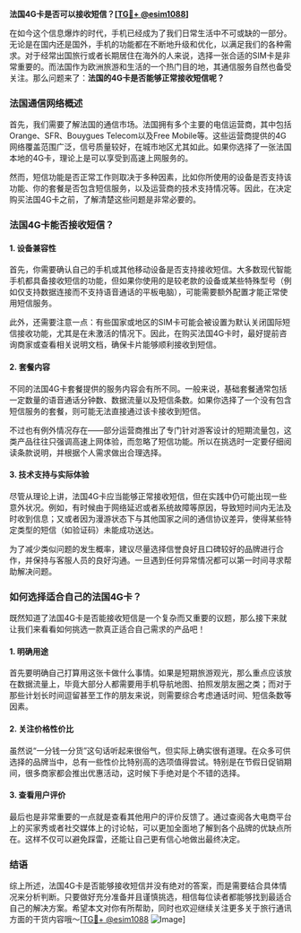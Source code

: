 **法国4G卡是否可以接收短信？[[TG💪+ @esim1088](https://t.me/s/esim1088)]**

在如今这个信息爆炸的时代，手机已经成为了我们日常生活中不可或缺的一部分。无论是在国内还是国外，手机的功能都在不断地升级和优化，以满足我们的各种需求。对于经常出国旅行或者长期居住在海外的人来说，选择一张合适的SIM卡是非常重要的。而法国作为欧洲旅游和生活的一个热门目的地，其通信服务自然也备受关注。那么问题来了：**法国的4G卡是否能够正常接收短信呢？**

### 法国通信网络概述

首先，我们需要了解法国的通信市场。法国拥有多个主要的电信运营商，其中包括Orange、SFR、Bouygues Telecom以及Free Mobile等。这些运营商提供的4G网络覆盖范围广泛，信号质量较好，在城市地区尤其如此。如果你选择了一张法国本地的4G卡，理论上是可以享受到高速上网服务的。

然而，短信功能是否正常工作则取决于多种因素，比如你所使用的设备是否支持该功能、你的套餐是否包含短信服务，以及运营商的技术支持情况等。因此，在决定购买法国4G卡之前，了解清楚这些问题是非常必要的。

### 法国4G卡能否接收短信？

#### 1. 设备兼容性
首先，你需要确认自己的手机或其他移动设备是否支持接收短信。大多数现代智能手机都具备接收短信的功能，但如果你使用的是较老款的设备或某些特殊型号（例如仅支持数据连接而不支持语音通话的平板电脑），可能需要额外配置才能正常使用短信服务。

此外，还需要注意一点：有些国家或地区的SIM卡可能会被设置为默认关闭国际短信接收功能，尤其是在未激活的情况下。因此，在购买法国4G卡时，最好提前咨询商家或查看相关说明文档，确保卡片能够顺利接收到短信。

#### 2. 套餐内容
不同的法国4G卡套餐提供的服务内容会有所不同。一般来说，基础套餐通常包括一定数量的语音通话分钟数、数据流量以及短信条数。如果你选择了一个没有包含短信服务的套餐，则可能无法直接通过该卡接收到短信。

不过也有例外情况存在——部分运营商推出了专门针对游客设计的短期流量包，这类产品往往只强调高速上网体验，而忽略了短信功能。所以在挑选时一定要仔细阅读条款说明，并根据个人需求做出合理选择。

#### 3. 技术支持与实际体验
尽管从理论上讲，法国4G卡应当能够正常接收短信，但在实践中仍可能出现一些意外状况。例如，有时候由于网络延迟或者系统故障等原因，导致短时间内无法及时收到信息；又或者因为漫游状态下与其他国家之间的通信协议差异，使得某些特定类型的短信（如验证码）未能成功送达。

为了减少类似问题的发生概率，建议尽量选择信誉良好且口碑较好的品牌进行合作，并保持与客服人员的良好沟通。一旦遇到任何异常情况都可以第一时间寻求帮助解决问题。

### 如何选择适合自己的法国4G卡？

既然知道了法国4G卡是否能接收短信是一个复杂而又重要的议题，那么接下来就让我们来看看如何挑选一款真正适合自己需求的产品吧！

#### 1. 明确用途
首先要明确自己打算用这张卡做什么事情。如果是短期旅游观光，那么重点应该放在数据流量上，毕竟大部分人都需要用手机导航地图、拍照发朋友圈之类；而对于那些计划长时间逗留甚至工作的朋友来说，则需要综合考虑通话时间、短信条数等因素。

#### 2. 关注价格性价比
虽然说“一分钱一分货”这句话听起来很俗气，但实际上确实很有道理。在众多可供选择的品牌当中，总有一些性价比特别高的选项值得尝试。特别是在节假日促销期间，很多商家都会推出优惠活动，这时候下手绝对是个不错的选择。

#### 3. 查看用户评价
最后也是非常重要的一点就是查看其他用户的评价反馈了。通过查阅各大电商平台上的买家秀或者社交媒体上的讨论帖，可以更加全面地了解到各个品牌的优缺点所在。这样不仅可以避免踩雷，还能让自己更有信心地做出最终决定。

### 结语

综上所述，法国4G卡是否能够接收短信并没有绝对的答案，而是需要结合具体情况来分析判断。只要做好充分准备并且谨慎挑选，相信每位读者都能够找到最适合自己的解决方案。希望本文对你有所帮助，同时也欢迎继续关注更多关于旅行通讯方面的干货内容哦～[[TG💪+ @esim1088](https://t.me/s/esim1088) ![Image](https://i.postimg.cc/4NQfJmqS/Snipaste-2025-05-13-00-14-12.png)]